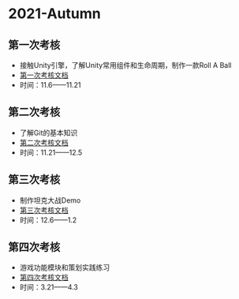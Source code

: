 # 2021-Autumn
## 第一次考核
* 接触Unity引擎，了解Unity常用组件和生命周期，制作一款Roll A Ball
* [第一次考核文档](https://github.com/immortaltiara/2021-Autumn/blob/main/doc/%E7%AC%AC%E4%B8%80%E6%AC%A1%E8%80%83%E6%A0%B8%E6%96%87%E6%A1%A3.md)
* 时间：11.6——11.21

## 第二次考核
* 了解Git的基本知识
* [第二次考核文档](https://github.com/immortaltiara/2021-Autumn/blob/main/doc/%E7%AC%AC%E4%BA%8C%E6%AC%A1%E8%80%83%E6%A0%B8%E6%96%87%E6%A1%A3.md)
* 时间：11.21——12.5

## 第三次考核
* 制作坦克大战Demo
* [第三次考核文档](https://github.com/immortaltiara/2021-Autumn/blob/main/doc/%E7%AC%AC%E4%B8%89%E6%AC%A1%E8%80%83%E6%A0%B8%E6%96%87%E6%A1%A3.md)
* 时间：12.6——1.2

## 第四次考核
* 游戏功能模块和策划实践练习
* [第四次考核文档](https://github.com/immortaltiara/2021-Autumn/blob/main/doc/%E7%AC%AC%E5%9B%9B%E6%AC%A1%E8%80%83%E6%A0%B8%E6%96%87%E6%A1%A3.md)
* 时间：3.21——4.3
